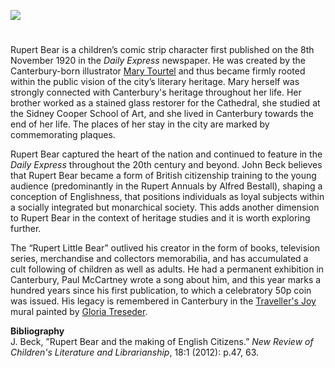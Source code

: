 <a href="https://juncture-digital.org"><img src="https://juncture-digital.org/images/ve-button.png"/></a>

<param author="Miroslava Karaskova" banner="https://upload.wikimedia.org/wikipedia/commons/2/23/De_avonturen_van_Bruintje_Beer_-_Dertiende_serie_-_Omslag.jpg" layout="vtl" title="Rupert Bear" ve-config/>

<param aliases="Canterbury" eid="Q29303" ve-entity/>

#

Rupert Bear is a children’s comic strip character first published on the 8th November 1920 in the _Daily Express_ newspaper.  He was created by the Canterbury-born illustrator [Mary Tourtel](/20c/20c-tourtel-biography) and thus became firmly rooted within the public vision of the city’s literary heritage. Mary herself was strongly connected with Canterbury's heritage throughout her life. Her brother worked as a stained glass restorer for the Cathedral, she studied at the Sidney Cooper School of Art, and she lived in Canterbury towards the end of her life. The places of her stay in the city are marked by commemorating plaques.  
<param ve-image-v2 manifest="https://iiif.juncture-digital.org/gh:kent-map/images/20c/chaucerhotel.jpg/manifest.json">

Rupert Bear captured the heart of the nation and continued to feature in the _Daily Express_ throughout the 20th century and beyond. John Beck believes that Rupert Bear became a form of British citizenship training to the young audience (predominantly in the Rupert Annuals by Alfred Bestall), shaping a conception of Englishness, that positions individuals as loyal subjects within a socially integrated but monarchical society.  This adds another dimension to Rupert Bear in the context of heritage studies and it is worth exploring further. 
<param label="Rupert Bear by Gloria Treseder" url="https://stor.artstor.org/stor/66c4b3c1-6392-4deb-ac01-541afe9e3855" ve-image/>

The “Rupert Little Bear” outlived his creator in the form of books, television series, merchandise and collectors memorabilia, and has accumulated a cult following of children as well as adults.  He had a permanent exhibition in Canterbury, Paul McCartney wrote a song about him, and this year marks a hundred years since his first publication, to which a celebratory 50p coin was issued. His legacy is remembered in Canterbury in the [Traveller's Joy](/21c/21c-travellers-joy) mural painted by [Gloria Treseder](https://www.gtreseder.com/).
<param ve-image-v2 manifest="https://iiif.juncture-digital.org/wc:Rupert_Bear_Museum_001.jpg/manifest.json">

**Bibliography**  
J. Beck, ”Rupert Bear and the making of English Citizens.” _New Review of Children's Literature and Librarianship_, 18:1 (2012): p.47, 63.
